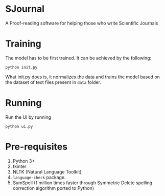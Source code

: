 # SJournal

A Proof-reading software for helping those who write Scientific Journals

# Training 

The model has to be first trained. It can be achieved by the following:

```
python init.py
```

What init.py does is, it normalizes the data and trains the model based on the dataset of text files present in `data` folder.

# Running

Run the UI by running

```
python ui.py
```
# Pre-requisites
1. Python 3+
2. tkinter
3. NLTK (Natural Language Toolkit)
4. `language-check` package.
5. SymSpell (1 million times faster through Symmetric Delete spelling correction algorithm ported to Python)
